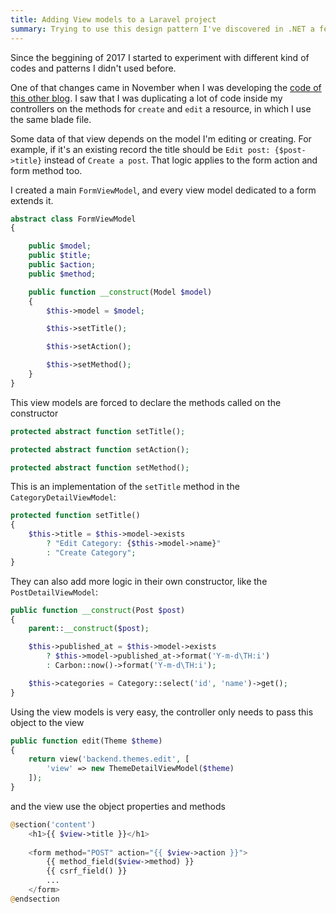 ```yaml
---
title: Adding View models to a Laravel project
summary: Trying to use this design pattern I've discovered in .NET a few years ago.
---
```

Since the beggining of 2017 I started to experiment with different kind of codes   and patterns I didn't used before.

One of that changes came in November when I was developing the [code of this other blog](https://github.com/lloople/blog). I saw that I was duplicating a lot of code inside my controllers on the methods for `create` and `edit` a resource, in which I use the same blade file.

Some data of that view depends on the model I'm editing or creating. For example, if it's an existing record the title should be `Edit post: {$post->title}` instead of `Create a post`. That logic applies to the form action and form method too.

I created a main `FormViewModel`, and every view model dedicated to a form extends it.

```php
abstract class FormViewModel
{

    public $model;
    public $title;
    public $action;
    public $method;

    public function __construct(Model $model)
    {
        $this->model = $model;

        $this->setTitle();

        $this->setAction();

        $this->setMethod();
    }
}
```

This view models are forced to declare the methods called on the constructor

```php
protected abstract function setTitle();

protected abstract function setAction();

protected abstract function setMethod();
```

This is an implementation of the `setTitle` method in the `CategoryDetailViewModel`:

```php
protected function setTitle()
{
    $this->title = $this->model->exists
        ? "Edit Category: {$this->model->name}"
        : "Create Category";
}
```

They can also add more logic in their own constructor, like the `PostDetailViewModel`:

```php
public function __construct(Post $post)
{
    parent::__construct($post);

    $this->published_at = $this->model->exists
        ? $this->model->published_at->format('Y-m-d\TH:i')
        : Carbon::now()->format('Y-m-d\TH:i');

    $this->categories = Category::select('id', 'name')->get();
}

```

Using the view models is very easy, the controller only needs to pass this object to the view

```php
public function edit(Theme $theme)
{
    return view('backend.themes.edit', [
        'view' => new ThemeDetailViewModel($theme)
    ]);
}
```

and the view use the object properties and methods

```php
@section('content')
    <h1>{{ $view->title }}</h1>
    
    <form method="POST" action="{{ $view->action }}">
        {{ method_field($view->method) }}
        {{ csrf_field() }}
        ...
    </form>
@endsection
```